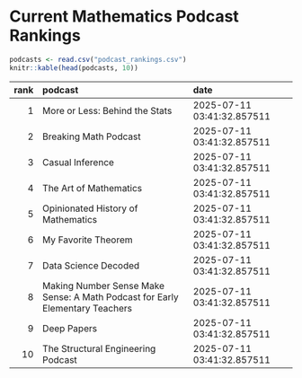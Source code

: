 # Current Mathematics Podcast Rankings


``` r
podcasts <- read.csv("podcast_rankings.csv")
knitr::kable(head(podcasts, 10))
```

| rank | podcast | date |
|---:|:---|:---|
| 1 | More or Less: Behind the Stats | 2025-07-11 03:41:32.857511 |
| 2 | Breaking Math Podcast | 2025-07-11 03:41:32.857511 |
| 3 | Casual Inference | 2025-07-11 03:41:32.857511 |
| 4 | The Art of Mathematics | 2025-07-11 03:41:32.857511 |
| 5 | Opinionated History of Mathematics | 2025-07-11 03:41:32.857511 |
| 6 | My Favorite Theorem | 2025-07-11 03:41:32.857511 |
| 7 | Data Science Decoded | 2025-07-11 03:41:32.857511 |
| 8 | Making Number Sense Make Sense: A Math Podcast for Early Elementary Teachers | 2025-07-11 03:41:32.857511 |
| 9 | Deep Papers | 2025-07-11 03:41:32.857511 |
| 10 | The Structural Engineering Podcast | 2025-07-11 03:41:32.857511 |
